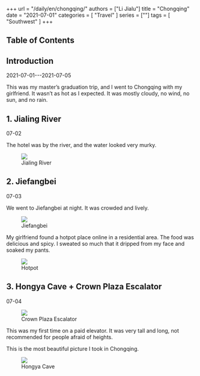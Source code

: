 +++
url = "/daily/en/chongqing/"
authors = ["Li Jialu"]
title = "Chongqing"
date = "2021-07-01"
categories = [
    "Travel"
]
series = [""]
tags = [
    "Southwest"
]
+++
<!DOCTYPE html>
<html lang="en">
<head>
    <meta charset="UTF-8">
    <meta name="viewport" content="width=device-width, initial-scale=1.0">
    <link rel="stylesheet" href="/assets/css/styles.css">
    <script src="/assets/js/toc.js"></script>
</head>
<body>
    <article>
        <nav>
            <h2>Table of Contents</h2>
            <ul id="toc">
                <!-- Table of contents will be generated here -->
            </ul>
        </nav>
        <section>
            <h2>Introduction</h2>
            <p>2021-07-01---2021-07-05</p>
            <p>This was my master’s graduation trip, and I went to Chongqing with my girlfriend. It wasn’t as hot as I expected. It was mostly cloudy, no wind, no sun, and no rain.</p>
        </section>
        <section>
            <h2>1. Jialing River</h2>
            <p>07-02 <i class="fas fa-cloud"></i></p>
            <p>The hotel was by the river, and the water looked very murky.</p>
            <div class="container">
                <div class="image">
                    <figure>
                        <a data-fancybox="gallery" href="/images/daily-travel/chongqing4.jpg">
    <img src="/images/daily-travel/chongqing4.jpg" loading="lazy">
</a>
                        <figcaption>Jialing River</figcaption>
                    </figure>
                </div>
            </div>
        </section>
        <section>
            <h2>2. Jiefangbei</h2>
            <p>07-03 <i class="fas fa-cloud"></i></p>
            <p>We went to Jiefangbei at night. It was crowded and lively.</p>
            <div class="container">
                <div class="image">
                    <figure>
                        <a data-fancybox="gallery" href="/images/daily-travel/chongqing2.jpg">
    <img src="/images/daily-travel/chongqing2.jpg" loading="lazy">
</a>
                        <figcaption>Jiefangbei</figcaption>
                    </figure>
                </div>
            </div>
            <p>My girlfriend found a hotpot place online in a residential area. The food was delicious and spicy. I sweated so much that it dripped from my face and soaked my pants.</p>
            <div class="container">
                <div class="image">
                    <figure>
                        <a data-fancybox="gallery" href="/images/daily-travel/chongqing3.jpg">
    <img src="/images/daily-travel/chongqing3.jpg" loading="lazy">
</a>
                        <figcaption>Hotpot</figcaption>
                    </figure>
                </div>
            </div>
        </section>
        <section>
            <h2>3. Hongya Cave + Crown Plaza Escalator</h2>
            <p>07-04 <i class="fas fa-cloud"></i></p>
            <div class="container">
                <div class="image">
                    <figure>
                        <a data-fancybox="gallery" href="/images/daily-travel/chongqing1.jpg">
    <img src="/images/daily-travel/chongqing1.jpg" loading="lazy">
</a>
                        <figcaption>Crown Plaza Escalator</figcaption>
                    </figure>
                </div>
                <div class="text">
                    <p>This was my first time on a paid elevator. It was very tall and long, not recommended for people afraid of heights.</p>
                </div>
            </div>
            <div class="container">
                <div class="text">
                    <p>This is the most beautiful picture I took in Chongqing.</p>
                </div>
                <div class="image">
                    <figure>
                        <a data-fancybox="gallery" href="/images/daily-travel/chongqing5.jpg">
    <img src="/images/daily-travel/chongqing5.jpg" loading="lazy">
</a>
                        <figcaption>Hongya Cave</figcaption>
                    </figure>
                </div>
            </div>
        </section>
    </article>
</body>
</html>

